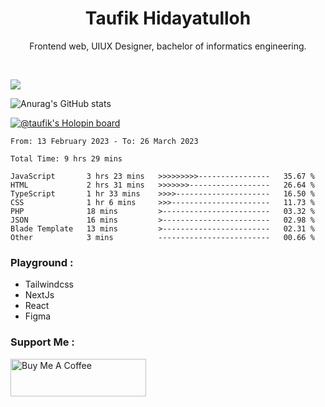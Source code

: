 
<h1 align="center">
  <b>Taufik Hidayatulloh</b>
</h1>
<p align="center">
   Frontend web, UIUX Designer, bachelor of informatics engineering.
 </p>
<br/>


![](https://komarev.com/ghpvc/?username=Taufik-H&color=red)

![Anurag's GitHub stats](https://github-readme-stats.vercel.app/api?username=Taufik-H&show_icons=true&theme=dracula&border_radius=5)



[![@taufik's Holopin board](https://holopin.me/taufik)](https://holopin.io/@taufik)

<!--START_SECTION:waka-->

```text
From: 13 February 2023 - To: 26 March 2023

Total Time: 9 hrs 29 mins

JavaScript       3 hrs 23 mins   >>>>>>>>>----------------   35.67 %
HTML             2 hrs 31 mins   >>>>>>>------------------   26.64 %
TypeScript       1 hr 33 mins    >>>>---------------------   16.50 %
CSS              1 hr 6 mins     >>>----------------------   11.73 %
PHP              18 mins         >------------------------   03.32 %
JSON             16 mins         >------------------------   02.98 %
Blade Template   13 mins         >------------------------   02.31 %
Other            3 mins          -------------------------   00.66 %
```

<!--END_SECTION:waka-->
### Playground :
- Tailwindcss
- NextJs
- React
- Figma

### Support Me :
<a href="https://www.buymeacoffee.com/opik" target="_blank"><img src="https://cdn.buymeacoffee.com/buttons/v2/default-yellow.png" alt="Buy Me A Coffee" style="height: 60px !important;width: 217px !important;" ></a>
